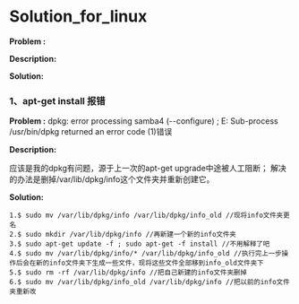 # **Solution_for_linux**

**Problem :**

**Description:**

**Solution:**

### 1、apt-get install 报错

**Problem :** dpkg: error processing samba4 (--configure) ; E: Sub-process /usr/bin/dpkg returned an error code (1)错误

**Description:**

应该是我的dpkg有问题，源于上一次的apt-get upgrade中途被人工阻断；
解决的办法是删掉/var/lib/dpkg/info这个文件夹并重新创建它。

**Solution:**

```
1.$ sudo mv /var/lib/dpkg/info /var/lib/dpkg/info_old //现将info文件夹更名
2.$ sudo mkdir /var/lib/dpkg/info //再新建一个新的info文件夹
3.$ sudo apt-get update -f ; sudo apt-get -f install //不用解释了吧
4.$ sudo mv /var/lib/dpkg/info/* /var/lib/dpkg/info_old //执行完上一步操作后会在新的info文件夹下生成一些文件，现将这些文件全部移到info_old文件夹下
5.$ sudo rm -rf /var/lib/dpkg/info //把自己新建的info文件夹删掉
6.$ sudo mv /var/lib/dpkg/info_old /var/lib/dpkg/info //把以前的info文件夹重新改
```


